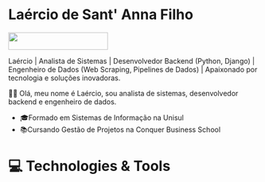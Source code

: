 # Laércio de Sant' Anna Filho

<img src="https://storage.ko-fi.com/cdn/brandasset/kofi_button_dark.png?_gl=1*i1wx2f*_ga*MTAxODE3OTU2MC4xNzA5NTc5NjYy*_ga_M13FZ7VQ2C*MTcwOTU3OTY2MS4xLjEuMTcwOTU4MDAxMi42MC4wLjA." width="200" height="35">

Laércio | Analista de Sistemas | Desenvolvedor Backend (Python, Django) | Engenheiro de Dados (Web Scraping, Pipelines de Dados) | Apaixonado por tecnologia e soluções inovadoras.

👋🏼 Olá, meu nome é Laércio, sou analista de sistemas, desenvolvedor backend e engenheiro de dados.

- 🎓Formado em Sistemas de Informação na Unisul
- 📚Cursando Gestão de Projetos na Conquer Business School

# 💻 Technologies & Tools

